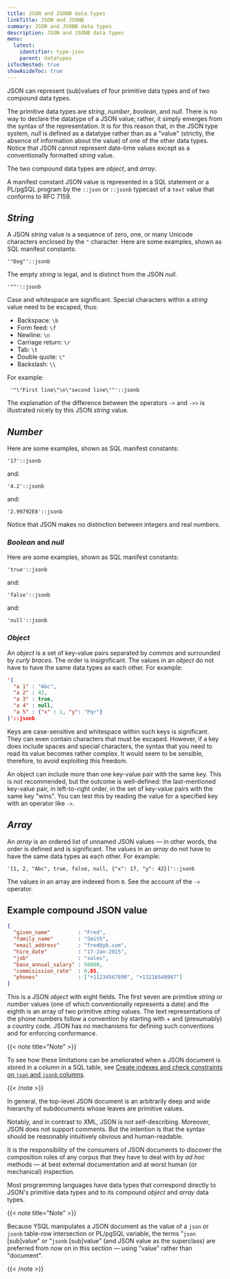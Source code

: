 ```yaml
---
title: JSON and JSONB data types
linkTitle: JSON and JSONB
summary: JSON and JSONB data types
description: JSON and JSONB data types
menu:
  latest:
    identifier: type-json
    parent: datatypes
isTocNested: true
showAsideToc: true
---
```


JSON can represent (sub)values of four primitive data types and of two compound data types.

The primitive data types are _string_, _number_, _boolean_, and _null_. There is no way to declare the datatype of a JSON value; rather, it simply emerges from the syntax of the representation. It is for this reason that, in the JSON type system, _null_ is defined as a datatype rather than as a "value" (strictly, the absence of information about the value) of one of the other data types. Notice that JSON cannot represent date-time values except as a conventionally formatted _string_ value. 

The two compound data types are _object_, and _array_.

A manifest constant JSON value is represented in a SQL statement or a PL/pgSQL program by the `::json` or `::jsonb` typecast of a `text` value that conforms to RFC 7159.

## _String_

A JSON _string_ value is a sequence of zero, one, or many Unicode characters enclosed by the `"` character. Here are some examples, shown as SQL manifest constants:

```
'"Dog"'::jsonb
```

The empty _string_ is legal, and is distinct from the JSON _null_.

```
'""'::jsonb
```

Case and whitespace are significant. Special characters within a _string_ value need to be escaped, thus:

- Backspace: `\b`
- Form feed: `\f`
- Newline: `\n`
- Carriage return: `\r`
- Tab: `\t`
- Double quote: `\"`
- Backslash: `\\`

For example:

```
 '"\"First line\"\n\"second line\""'::jsonb
```

The explanation of the difference between the operators `->` and `->>` is illustrated nicely by this JSON _string_ value.

## _Number_

Here are some examples, shown as SQL manifest constants:

```
'17'::jsonb
```

and:

```
'4.2'::jsonb
```

and:

```
'2.99792E8'::jsonb
```

Notice that JSON makes no distinction between integers and real numbers.

### _Boolean_ and _null_

Here are some examples, shown as SQL manifest constants:

```
'true'::jsonb
```

and:

```
'false'::jsonb
```

and:

```
'null'::jsonb
```

### _Object_

An _object_ is a set of key-value pairs separated by _commas_ and surrounded by _curly braces_. The order is insignificant. The values in an _object_ do not have to have the same data types as each other. For example:

```json
'{
  "a 1" : "Abc",
  "a 2" : 42,
  "a 3" : true,
  "a 4" : null,
  "a 5" : {"x" : 1, "y": "Pqr"}
}'::jsonb
```

Keys are case-sensitive and whitespace within such keys is significant. They can even contain characters that must be escaped. However, if a key does include spaces and special characters, the syntax that you need to read its value becomes rather complex. It would seem to be sensible, therefore, to avoid exploiting this freedom.

An object can include more than one key-value pair with the same key. This is not recommended, but the outcome is well-defined: the last-mentioned key-value pair, in left-to-right order, in the set of key-value pairs with the same key "wins". You can test this by reading the value for a specified key with an operator like `->`.

## _Array_

An _array_ is an ordered list of unnamed JSON values  — in other words, the order is defined and is significant. The values in an _array_ do not have to have the same data types as each other. For example:

```
'[1, 2, "Abc", true, false, null, {"x": 17, "y": 42}]'::jsonb
```

The values in an array are indexed from `0`. See the account of the `->` operator.

## Example compound JSON value

```json
{
  "given_name"         : "Fred",
  "family_name"        : "Smith",
  "email_address"      : "fred@yb.com",
  "hire_date"          : "17-Jan-2015",
  "job"                : "sales",
  "base_annual_salary" : 50000,
  "commisission_rate"  : 0.05,
  "phones"             : ["+11234567890", "+13216540987"]
}
```

This is a JSON _object_ with eight fields. The first seven are primitive _string_ or _number_ values (one of which conventionally represents a date) and the eighth is an array of two primitive _string_ values. The text representations of the phone numbers follow a convention by starting with + and  (presumably) a country code. JSON has no mechanisms for defining such conventions and for enforcing conformance.

{{< note title="Note" >}}

To see how these limitations can be ameliorated when a JSON document is stored in a column in a SQL table, see [Create indexes and check constraints on `json` and `jsonb` columns](../create-indexes-constraints/).

{{< /note >}}

In general, the top-level JSON document is an arbitrarily deep and wide hierarchy of subdocuments whose leaves are primitive values.

Notably, and in contrast to XML, JSON is not self-describing. Moreover, JSON does not support comments. But the intention is that the syntax should be reasonably intuitively obvious and human-readable.

It is the responsibility of the consumers of JSON documents to discover the composition rules of any corpus that they have to deal with by _ad hoc_ methods — at best external documentation and at worst human (or mechanical) inspection.

Most programming languages have data types that correspond directly to JSON's primitive data types and to its compound _object_ and _array_ data types.

{{< note title="Note" >}}

Because YSQL manipulates a JSON document as the value of a `json` or `jsonb` table-row intersection or PL/pgSQL variable, the terms "`json` [sub]value" or "`jsonb` [sub]value" (and JSON value as the superclass) are preferred from now on in this section — using "value" rather than "document".

{{< /note >}}
